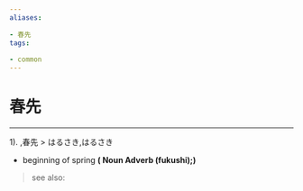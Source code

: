 ```yaml
---
aliases:
    
- 春先
tags:
    
- common
---
```


# 春先
---
1).
,春先 > はるさき,はるさき

- beginning of spring
**( Noun Adverb (fukushi);)**
> see also: 
            